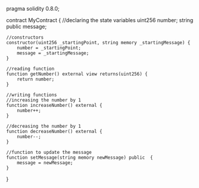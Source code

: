 pragma solidity 0.8.0;

contract MyContract {
    //declaring the state variables
    uint256 number;
    string public message;

    //constructors
    constructor(uint256 _startingPoint, string memory _startingMessage) {
        number = _startingPoint;
        message = _startingMessage;
    }

    //reading function
    function getNumber() external view returns(uint256) {
        return number;
    }

    //writing functions
    //increasing the number by 1
    function increaseNumber() external {
        number++;
    }

    //decreasing the number by 1
    function decreaseNumber() external {
        number--;
    }

    //function to update the message
    function setMessage(string memory newMessage) public  {
        message = newMessage;
    }
}
